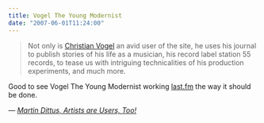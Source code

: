 ```yaml
---
title: Vogel The Young Modernist
date: "2007-06-01T11:24:00"
---
```


> Not only is [Christian Vogel](http://www.last.fm/user/cristian_vogel/) an avid user of the site, he uses his journal to publish stories of his life as a musician, his record label station 55 records, to tease us with intriguing technicalities of his production experiments, and much more.

Good to see Vogel The Young Modernist working [last.fm](https://www.last.fm/) the way it should be done.

— <cite>[Martin Dittus, _Artists are Users, Too!_](http://blog.last.fm/2007/05/19/artists-are-users-too)</cite>
